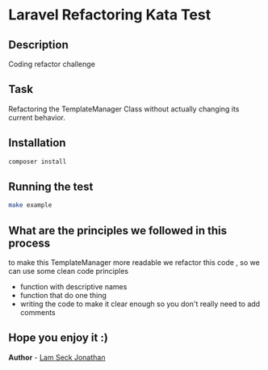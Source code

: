 # Laravel Refactoring Kata Test

## Description

Coding refactor challenge

## Task

Refactoring the TemplateManager Class without actually changing its current behavior.

## Installation 

```bash
composer install 
```

## Running the test 

```bash
make example 
```

## What are the principles we followed in this process

to make this TemplateManager more readable we refactor this code , so we can use some clean code principles
-  function with descriptive names
-  function that do one thing
-  writing the code to make it clear enough so you don't really need to add comments 

## Hope you enjoy it :)

**Author** - [Lam Seck Jonathan](https://lamseck-jonathan.netlify.app/)
